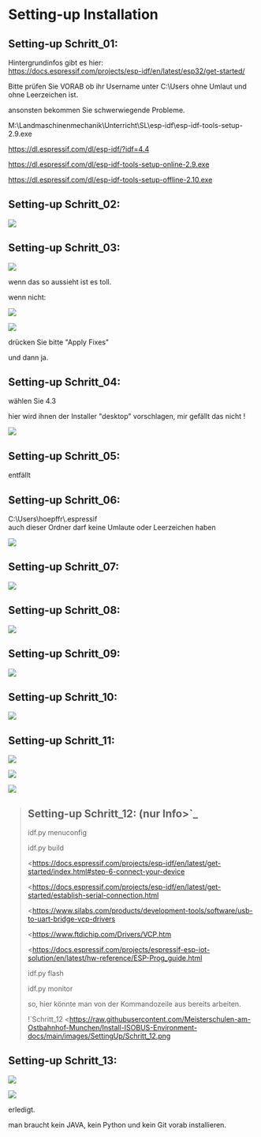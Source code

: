 # Setting-up Installation

## Setting-up Schritt\_01:

Hintergrundinfos gibt es hier:  
https://docs.espressif.com/projects/esp-idf/en/latest/esp32/get-started/

Bitte prüfen Sie VORAB ob ihr Username unter C:\\Users ohne Umlaut und ohne Leerzeichen ist. 

ansonsten bekommen Sie schwerwiegende Probleme. 

M:\\Landmaschinenmechanik\\Unterricht\\SL\\esp-idf\\esp-idf-tools-setup-2.9.exe

https://dl.espressif.com/dl/esp-idf/?idf=4.4

https://dl.espressif.com/dl/esp-idf-tools-setup-online-2.9.exe

https://dl.espressif.com/dl/esp-idf-tools-setup-offline-2.10.exe

## Setting-up Schritt\_02:

![](https://user-images.githubusercontent.com/69573151/127839833-d287df63-63ee-4f83-8144-ec901b59e1e2.png)

## Setting-up Schritt\_03:

![](https://user-images.githubusercontent.com/69573151/124079826-edadf300-da49-11eb-9f2c-09df6762d1d3.png)

wenn das so aussieht ist es toll.  

wenn nicht:

![](https://user-images.githubusercontent.com/69573151/127839959-f86d3cbb-3f00-47b1-8695-aadd0b243e50.png)

![](https://user-images.githubusercontent.com/69573151/127840060-62ca0063-0bc0-4efe-8c67-be0569275592.png)

drücken Sie bitte "Apply Fixes"

und dann ja.

## Setting-up Schritt\_04:

wählen Sie 4.3

hier wird ihnen der Installer "desktop" vorschlagen, mir gefällt das nicht !

![](https://user-images.githubusercontent.com/69573151/127840259-084f3ce9-8d0c-4779-b7a0-6bc28cbf8860.png)

## Setting-up Schritt\_05:

entfällt

## Setting-up Schritt\_06:

C:\\Users\\hoepffr\\.espressif  
auch dieser Ordner darf keine Umlaute oder Leerzeichen haben

![](https://user-images.githubusercontent.com/69573151/124080125-4c736c80-da4a-11eb-8b2a-84fb4fa06eca.png)

## Setting-up Schritt\_07:

![](https://user-images.githubusercontent.com/69573151/130443695-329490e6-8fac-427f-aa90-7981b7c79663.png)

## Setting-up Schritt\_08:

![](https://user-images.githubusercontent.com/69573151/124080464-b1c75d80-da4a-11eb-8bf5-773fbe59612f.png)

## Setting-up Schritt\_09:

![](https://user-images.githubusercontent.com/69573151/124080562-cdcaff00-da4a-11eb-8764-e3bd49ac888b.png)

## Setting-up Schritt\_10:

![](https://user-images.githubusercontent.com/69573151/124081041-55b10900-da4b-11eb-8b47-22a968f55e4d.png)

## Setting-up Schritt\_11:

![](https://user-images.githubusercontent.com/69573151/124081144-737e6e00-da4b-11eb-83ef-0ee6f492b41d.png)

![](https://user-images.githubusercontent.com/69573151/124081164-7b3e1280-da4b-11eb-9c4f-f358c59daa36.png)

![](https://user-images.githubusercontent.com/69573151/124081200-86913e00-da4b-11eb-97c1-8a3e3532f13d.png)

> ## Setting-up Schritt\_12: (nur Info>\`\_
> 
> idf.py menuconfig
> 
> idf.py build
> 
> \<https://docs.espressif.com/projects/esp-idf/en/latest/get-started/index.html#step-6-connect-your-device
> 
> \<https://docs.espressif.com/projects/esp-idf/en/latest/get-started/establish-serial-connection.html
> 
> \<https://www.silabs.com/products/development-tools/software/usb-to-uart-bridge-vcp-drivers
> 
> \<https://www.ftdichip.com/Drivers/VCP.htm
> 
> \<https://docs.espressif.com/projects/espressif-esp-iot-solution/en/latest/hw-reference/ESP-Prog_guide.html
> 
> idf.py flash
> 
> idf.py monitor
> 
> so, hier könnte man von der Kommandozeile aus bereits arbeiten.
> 
> !\`Schritt\_12 \<https://raw.githubusercontent.com/Meisterschulen-am-Ostbahnhof-Munchen/Install-ISOBUS-Environment-docs/main/images/SettingUp/Schritt_12.png

## Setting-up Schritt\_13:

![](https://user-images.githubusercontent.com/69573151/124082234-c147a600-da4c-11eb-9f46-4c323b9664d6.png)

![](https://user-images.githubusercontent.com/69573151/124082195-b2f98a00-da4c-11eb-9750-39be52277e92.png)

erledigt. 

man braucht kein JAVA, kein Python und kein Git vorab installieren.
